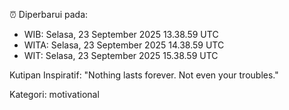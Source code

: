 ⏰ Diperbarui pada:
- WIB: Selasa, 23 September 2025 13.38.59 UTC
- WITA: Selasa, 23 September 2025 14.38.59 UTC
- WIT: Selasa, 23 September 2025 15.38.59 UTC

Kutipan Inspiratif:
"Nothing lasts forever. Not even your troubles."


Kategori: motivational

